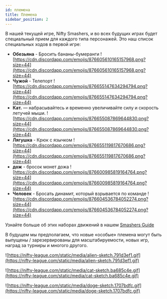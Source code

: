 ```yaml
---
id: племена
title: Племена
sidebar_position: 2
---
```


В нашей текущей игре, Nifty Smashers, и во всех будущих играх будет специальный прием для каждого типа персонажей. Это наш список специальных ходов в первой игре:

- **Обезьяна** - Бросить бананы-бумеранги ![https://cdn.discordapp.com/emojis/876605610165157968.png?size=44](https://cdn.discordapp.com/emojis/876605610165157968.png?size=44)
- **Чужой** - Телепорт ![https://cdn.discordapp.com/emojis/876655147634294794.png?size=44](https://cdn.discordapp.com/emojis/876655147634294794.png?size=44)
- **Кат.** — набрасывайтесь и временно увеличивайте силу и скорость летучей мыши. ![https://cdn.discordapp.com/emojis/876655087869644830.png?size=44](https://cdn.discordapp.com/emojis/876655087869644830.png?size=44)
- **Лягушка** - Крюк с язычком ![https://cdn.discordapp.com/emojis/876655119817670686.png?size=44](https://cdn.discordapp.com/emojis/876655119817670686.png?size=44)
- **дож** - бросок монет дожа ![https://cdn.discordapp.com/emojis/876600985819164764.png?size=44](https://cdn.discordapp.com/emojis/876600985819164764.png?size=44)
- **Человек** - Бросать динамит, который взрывается по команде ![https://cdn.discordapp.com/emojis/876604536784052274.png?size=44](https://cdn.discordapp.com/emojis/876604536784052274.png?size=44)

Узнайте больше об этих наборах движений в нашем [Smashers Guide](/guides/nifty-smashers/tribes)

В будущем мы предполагаем, что новые «особые» племена могут быть выпущены / зарезервированы для масштабируемости, новых игр, наград за турниры и многого другого.

![https://nifty-league.com/static/media/alien-sketch.791d3ef1.gif](https://nifty-league.com/static/media/alien-sketch.791d3ef1.gif)

![https://nifty-league.com/static/media/cat-sketch.ba685c4e.gif](https://nifty-league.com/static/media/cat-sketch.ba685c4e.gif)

![https://nifty-league.com/static/media/doge-sketch.1707bdfc.gif](https://nifty-league.com/static/media/doge-sketch.1707bdfc.gif)
